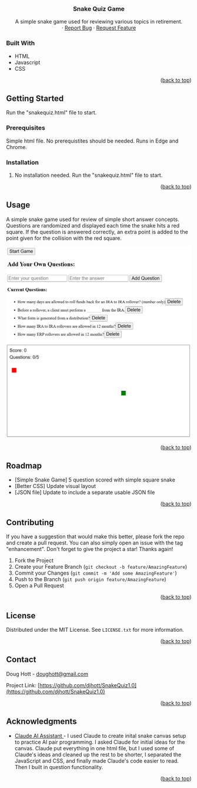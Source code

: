 <!-- Improved compatibility of back to top link: See: https://github.com/othneildrew/Best-README-Template/pull/73 -->

<a id="readme-top"></a>

<h3 align="center">Snake Quiz Game</h3>

  <p align="center">
    A simple snake game used for reviewing various topics in retirement.
    <br />
    ·
    <a href="https://github.com/github_username/repo_name/issues/new?labels=bug&template=bug-report---.md">Report Bug</a>
    ·
    <a href="https://github.com/github_username/repo_name/issues/new?labels=enhancement&template=feature-request---.md">Request Feature</a>
  </p>
</div>

### Built With

- HTML
- Javascript
- CSS

<p align="right">(<a href="#readme-top">back to top</a>)</p>

<!-- GETTING STARTED -->

## Getting Started

Run the "snakequiz.html" file to start.

### Prerequisites

Simple html file. No prerequistites should be needed. Runs in Edge and Chrome.

### Installation

1. No installation needed. Run the "snakequiz.html" file to start.

<p align="right">(<a href="#readme-top">back to top</a>)</p>

<!-- USAGE EXAMPLES -->

## Usage

A simple snake game used for review of simple short answer concepts. Questions are randomized and displayed
each time the snake hits a red square. If the question is answered correctly, an extra point is added
to the point given for the collision with the red square.

<img src="snake1.png" alt="questions">
<img src="snake2.png" alt="game screen">

<p align="right">(<a href="#readme-top">back to top</a>)</p>

<!-- ROADMAP -->

## Roadmap

- [Simple Snake Game] 5 question scored with simple square snake
- [Better CSS] Update visual layout
- [JSON file] Update to include a separate usable JSON file

<p align="right">(<a href="#readme-top">back to top</a>)</p>

<!-- CONTRIBUTING -->

## Contributing

If you have a suggestion that would make this better, please fork the repo and create a pull request. You can also simply open an issue with the tag "enhancement".
Don't forget to give the project a star! Thanks again!

1. Fork the Project
2. Create your Feature Branch (`git checkout -b feature/AmazingFeature`)
3. Commit your Changes (`git commit -m 'Add some AmazingFeature'`)
4. Push to the Branch (`git push origin feature/AmazingFeature`)
5. Open a Pull Request

<p align="right">(<a href="#readme-top">back to top</a>)</p>

<!-- LICENSE -->

## License

Distributed under the MIT License. See `LICENSE.txt` for more information.

<p align="right">(<a href="#readme-top">back to top</a>)</p>

<!-- CONTACT -->

## Contact

Doug Hott - doughott@gmail.com

Project Link: [https://github.com/djhott/SnakeQuiz1.0](https://github.com/djhott/SnakeQuiz1.0)

<p align="right">(<a href="#readme-top">back to top</a>)</p>

<!-- ACKNOWLEDGMENTS -->

## Acknowledgments

- [Claude AI Assistant ](https://claude.ai) - I used Claude to create inital snake canvas setup to practice AI pair programming. I asked Claude for initial ideas for the canvas. Claude put everything in one html file, but I used some of Claude's ideas and cleaned up the rest to be shorter, I separated the JavaScript and CSS, and finally made Claude's code easier to read. Then I built in question functionality.

<p align="right">(<a href="#readme-top">back to top</a>)</p>
